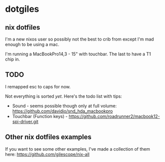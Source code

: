 # dotgiles

## nix dotfiles

I'm a new nixos user so possibly not the best to crib from except I'm mad enough to be using a mac.

I'm running a MacBookPro14,3 - 15" with touchbar. The last to have a T1 chip in.

## TODO

I remapped esc to caps for now.

Not everything is sorted _yet_. Here's the todo list with tips:

 * Sound - seems possible though only at full volume: https://github.com/davidjo/snd_hda_macbookpro
 * Touchbar (Function keys) - https://github.com/roadrunner2/macbook12-spi-driver.git

## Other nix dotfiles examples

If you want to see some other examples, I've made a collection of them here: https://github.com/gilescope/nix-all
